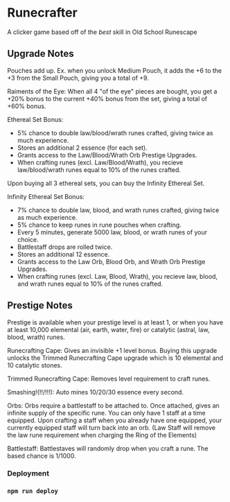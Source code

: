 # Runecrafter

A clicker game based off of the *best* skill in Old School Runescape

## Upgrade Notes

Pouches add up. Ex. when you unlock Medium Pouch, it adds the +6 to the +3 from the Small Pouch, giving you a total of +9.

Raiments of the Eye: When all 4 "of the eye" pieces are bought, you get a +20% bonus to the current +40% bonus from the set, giving a total of +60% bonus.

Ethereal Set Bonus:
  - 5% chance to double law/blood/wrath runes crafted, giving twice as much experience.
  - Stores an additional 2 essence (for each set).
  - Grants access to the Law/Blood/Wrath Orb Prestige Upgrades.
  - When crafting runes (excl. Law/Blood/Wrath), you recieve law/blood/wrath runes equal to 10% of the runes crafted.
  
Upon buying all 3 ethereal sets, you can buy the Infinity Ethereal Set.

Infinity Ethereal Set Bonus:
  - 7% chance to double law, blood, and wrath runes crafted, giving twice as much experience.
  - 5% chance to keep runes in rune pouches when crafting.
  - Every 5 minutes, generate 5000 law, blood, or wrath runes of your choice.
  - Battlestaff drops are rolled twice.
  - Stores an additional 12 essence.
  - Grants access to the Law Orb, Blood Orb, and Wrath Orb Prestige Upgrades.
  - When crafting runes (excl. Law, Blood, Wrath), you recieve law, blood, and wrath runes equal to 10% of the runes crafted.

## Prestige Notes

Prestige is available when your prestige level is at least 1, or when you have at least 10,000 elemental (air, earth, water, fire) or catalytic (astral, law, blood, wrath) runes.

Runecrafting Cape: Gives an invisible +1 level bonus. Buying this upgrade unlocks the Trimmed Runecrafting Cape upgrade which is 10 elemental and 10 catalytic stones.

Trimmed Runecrafting Cape: Removes level requirement to craft runes.

Smashing!(!!/!!!): Auto mines 10/20/30 essence every second.

Orbs: Orbs require a battlestaff to be attached to. Once attached, gives an infinite supply of the specific rune. You can only have 1 staff at a time equipped. Upon crafting a staff when you already have one equipped, your currently equipped staff will turn back into an orb. (Law Staff will remove the law rune requirement when charging the Ring of the Elements)

Battlestaff: Battlestaves will randomly drop when you craft a rune. The based chance is 1/1000.

### Deployment

### `npm run deploy`
